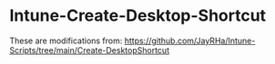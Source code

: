 # Intune-Create-Desktop-Shortcut

These are modifications from:  https://github.com/JayRHa/Intune-Scripts/tree/main/Create-DesktopShortcut
